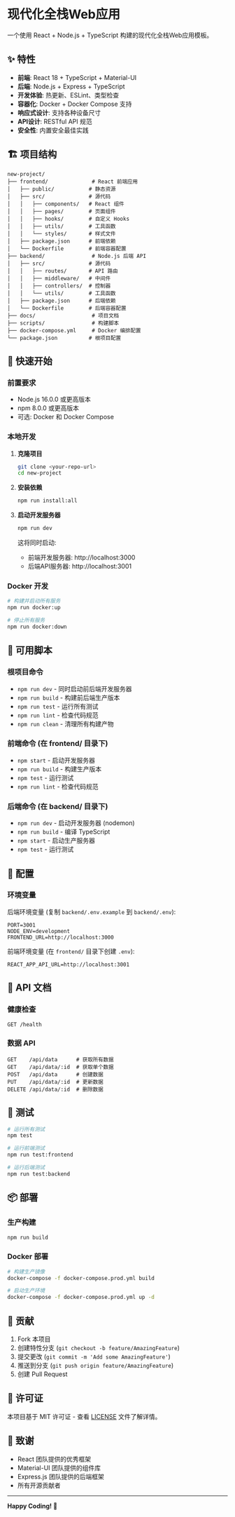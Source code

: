 # 现代化全栈Web应用

一个使用 React + Node.js + TypeScript 构建的现代化全栈Web应用模板。

## ✨ 特性

- **前端**: React 18 + TypeScript + Material-UI
- **后端**: Node.js + Express + TypeScript
- **开发体验**: 热更新、ESLint、类型检查
- **容器化**: Docker + Docker Compose 支持
- **响应式设计**: 支持各种设备尺寸
- **API设计**: RESTful API 规范
- **安全性**: 内置安全最佳实践

## 🏗️ 项目结构

```
new-project/
├── frontend/              # React 前端应用
│   ├── public/           # 静态资源
│   ├── src/              # 源代码
│   │   ├── components/   # React 组件
│   │   ├── pages/        # 页面组件
│   │   ├── hooks/        # 自定义 Hooks
│   │   ├── utils/        # 工具函数
│   │   └── styles/       # 样式文件
│   ├── package.json      # 前端依赖
│   └── Dockerfile        # 前端容器配置
├── backend/               # Node.js 后端 API
│   ├── src/              # 源代码
│   │   ├── routes/       # API 路由
│   │   ├── middleware/   # 中间件
│   │   ├── controllers/  # 控制器
│   │   └── utils/        # 工具函数
│   ├── package.json      # 后端依赖
│   └── Dockerfile        # 后端容器配置
├── docs/                  # 项目文档
├── scripts/               # 构建脚本
├── docker-compose.yml     # Docker 编排配置
└── package.json          # 根项目配置
```

## 🚀 快速开始

### 前置要求

- Node.js 16.0.0 或更高版本
- npm 8.0.0 或更高版本
- 可选: Docker 和 Docker Compose

### 本地开发

1. **克隆项目**
   ```bash
   git clone <your-repo-url>
   cd new-project
   ```

2. **安装依赖**
   ```bash
   npm run install:all
   ```

3. **启动开发服务器**
   ```bash
   npm run dev
   ```

   这将同时启动:
   - 前端开发服务器: http://localhost:3000
   - 后端API服务器: http://localhost:3001

### Docker 开发

```bash
# 构建并启动所有服务
npm run docker:up

# 停止所有服务
npm run docker:down
```

## 📝 可用脚本

### 根项目命令

- `npm run dev` - 同时启动前后端开发服务器
- `npm run build` - 构建前后端生产版本
- `npm run test` - 运行所有测试
- `npm run lint` - 检查代码规范
- `npm run clean` - 清理所有构建产物

### 前端命令 (在 frontend/ 目录下)

- `npm start` - 启动开发服务器
- `npm run build` - 构建生产版本
- `npm test` - 运行测试
- `npm run lint` - 检查代码规范

### 后端命令 (在 backend/ 目录下)

- `npm run dev` - 启动开发服务器 (nodemon)
- `npm run build` - 编译 TypeScript
- `npm start` - 启动生产服务器
- `npm test` - 运行测试

## 🔧 配置

### 环境变量

后端环境变量 (复制 `backend/.env.example` 到 `backend/.env`):

```env
PORT=3001
NODE_ENV=development
FRONTEND_URL=http://localhost:3000
```

前端环境变量 (在 `frontend/` 目录下创建 `.env`):

```env
REACT_APP_API_URL=http://localhost:3001
```

## 📖 API 文档

### 健康检查

```http
GET /health
```

### 数据 API

```http
GET    /api/data      # 获取所有数据
GET    /api/data/:id  # 获取单个数据
POST   /api/data      # 创建数据
PUT    /api/data/:id  # 更新数据
DELETE /api/data/:id  # 删除数据
```

## 🧪 测试

```bash
# 运行所有测试
npm test

# 运行前端测试
npm run test:frontend

# 运行后端测试
npm run test:backend
```

## 📦 部署

### 生产构建

```bash
npm run build
```

### Docker 部署

```bash
# 构建生产镜像
docker-compose -f docker-compose.prod.yml build

# 启动生产环境
docker-compose -f docker-compose.prod.yml up -d
```

## 🤝 贡献

1. Fork 本项目
2. 创建特性分支 (`git checkout -b feature/AmazingFeature`)
3. 提交更改 (`git commit -m 'Add some AmazingFeature'`)
4. 推送到分支 (`git push origin feature/AmazingFeature`)
5. 创建 Pull Request

## 📄 许可证

本项目基于 MIT 许可证 - 查看 [LICENSE](LICENSE) 文件了解详情。

## 🙏 致谢

- React 团队提供的优秀框架
- Material-UI 团队提供的组件库
- Express.js 团队提供的后端框架
- 所有开源贡献者

---

**Happy Coding! 🎉**